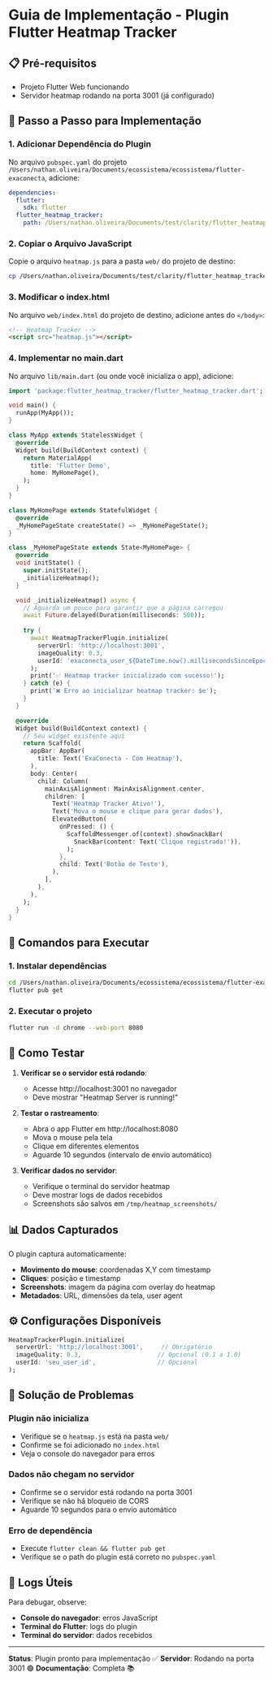 # Guia de Implementação - Plugin Flutter Heatmap Tracker

## 📋 Pré-requisitos
- Projeto Flutter Web funcionando
- Servidor heatmap rodando na porta 3001 (já configurado)

## 🚀 Passo a Passo para Implementação

### 1. Adicionar Dependência do Plugin

No arquivo `pubspec.yaml` do projeto `/Users/nathan.oliveira/Documents/ecossistema/ecossistema/flutter-exaconecta`, adicione:

```yaml
dependencies:
  flutter:
    sdk: flutter
  flutter_heatmap_tracker:
    path: /Users/nathan.oliveira/Documents/test/clarity/flutter_heatmap_tracker
```

### 2. Copiar o Arquivo JavaScript

Copie o arquivo `heatmap.js` para a pasta `web/` do projeto de destino:

```bash
cp /Users/nathan.oliveira/Documents/test/clarity/flutter_heatmap_tracker/web/heatmap.js /Users/nathan.oliveira/Documents/ecossistema/ecossistema/flutter-exaconecta/web/
```

### 3. Modificar o index.html

No arquivo `web/index.html` do projeto de destino, adicione antes do `</body>`:

```html
<!-- Heatmap Tracker -->
<script src="heatmap.js"></script>
```

### 4. Implementar no main.dart

No arquivo `lib/main.dart` (ou onde você inicializa o app), adicione:

```dart
import 'package:flutter_heatmap_tracker/flutter_heatmap_tracker.dart';

void main() {
  runApp(MyApp());
}

class MyApp extends StatelessWidget {
  @override
  Widget build(BuildContext context) {
    return MaterialApp(
      title: 'Flutter Demo',
      home: MyHomePage(),
    );
  }
}

class MyHomePage extends StatefulWidget {
  @override
  _MyHomePageState createState() => _MyHomePageState();
}

class _MyHomePageState extends State<MyHomePage> {
  @override
  void initState() {
    super.initState();
    _initializeHeatmap();
  }

  void _initializeHeatmap() async {
    // Aguarda um pouco para garantir que a página carregou
    await Future.delayed(Duration(milliseconds: 500));
    
    try {
      await HeatmapTrackerPlugin.initialize(
        serverUrl: 'http://localhost:3001',
        imageQuality: 0.3,
        userId: 'exaconecta_user_${DateTime.now().millisecondsSinceEpoch}',
      );
      print('✅ Heatmap tracker inicializado com sucesso!');
    } catch (e) {
      print('❌ Erro ao inicializar heatmap tracker: $e');
    }
  }

  @override
  Widget build(BuildContext context) {
    // Seu widget existente aqui
    return Scaffold(
      appBar: AppBar(
        title: Text('ExaConecta - Com Heatmap'),
      ),
      body: Center(
        child: Column(
          mainAxisAlignment: MainAxisAlignment.center,
          children: [
            Text('Heatmap Tracker Ativo!'),
            Text('Mova o mouse e clique para gerar dados'),
            ElevatedButton(
              onPressed: () {
                ScaffoldMessenger.of(context).showSnackBar(
                  SnackBar(content: Text('Clique registrado!')),
                );
              },
              child: Text('Botão de Teste'),
            ),
          ],
        ),
      ),
    );
  }
}
```

## 🔧 Comandos para Executar

### 1. Instalar dependências
```bash
cd /Users/nathan.oliveira/Documents/ecossistema/ecossistema/flutter-exaconecta
flutter pub get
```

### 2. Executar o projeto
```bash
flutter run -d chrome --web-port 8080
```

## 🧪 Como Testar

1. **Verificar se o servidor está rodando**:
   - Acesse http://localhost:3001 no navegador
   - Deve mostrar "Heatmap Server is running!"

2. **Testar o rastreamento**:
   - Abra o app Flutter em http://localhost:8080
   - Mova o mouse pela tela
   - Clique em diferentes elementos
   - Aguarde 10 segundos (intervalo de envio automático)

3. **Verificar dados no servidor**:
   - Verifique o terminal do servidor heatmap
   - Deve mostrar logs de dados recebidos
   - Screenshots são salvos em `/tmp/heatmap_screenshots/`

## 📊 Dados Capturados

O plugin captura automaticamente:
- **Movimento do mouse**: coordenadas X,Y com timestamp
- **Cliques**: posição e timestamp
- **Screenshots**: imagem da página com overlay do heatmap
- **Metadados**: URL, dimensões da tela, user agent

## ⚙️ Configurações Disponíveis

```dart
HeatmapTrackerPlugin.initialize(
  serverUrl: 'http://localhost:3001',     // Obrigatório
  imageQuality: 0.3,                     // Opcional (0.1 a 1.0)
  userId: 'seu_user_id',                 // Opcional
);
```

## 🐛 Solução de Problemas

### Plugin não inicializa
- Verifique se o `heatmap.js` está na pasta `web/`
- Confirme se foi adicionado no `index.html`
- Veja o console do navegador para erros

### Dados não chegam no servidor
- Confirme se o servidor está rodando na porta 3001
- Verifique se não há bloqueio de CORS
- Aguarde 10 segundos para o envio automático

### Erro de dependência
- Execute `flutter clean && flutter pub get`
- Verifique se o path do plugin está correto no `pubspec.yaml`

## 📝 Logs Úteis

Para debugar, observe:
- **Console do navegador**: erros JavaScript
- **Terminal do Flutter**: logs do plugin
- **Terminal do servidor**: dados recebidos

---

**Status**: Plugin pronto para implementação ✅
**Servidor**: Rodando na porta 3001 🟢
**Documentação**: Completa 📚
